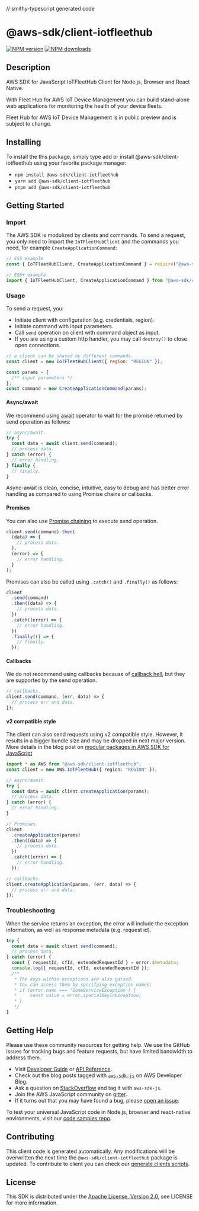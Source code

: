 // smithy-typescript generated code

# @aws-sdk/client-iotfleethub

[![NPM version](https://img.shields.io/npm/v/@aws-sdk/client-iotfleethub/latest.svg)](https://www.npmjs.com/package/@aws-sdk/client-iotfleethub)
[![NPM downloads](https://img.shields.io/npm/dm/@aws-sdk/client-iotfleethub.svg)](https://www.npmjs.com/package/@aws-sdk/client-iotfleethub)

## Description

AWS SDK for JavaScript IoTFleetHub Client for Node.js, Browser and React Native.

<p>With Fleet Hub for AWS IoT Device Management you can build stand-alone web applications for monitoring the health of your device fleets.</p>
<note>
<p>Fleet Hub for AWS IoT Device Management is in public preview and is subject to change.</p>
</note>

## Installing

To install the this package, simply type add or install @aws-sdk/client-iotfleethub
using your favorite package manager:

- `npm install @aws-sdk/client-iotfleethub`
- `yarn add @aws-sdk/client-iotfleethub`
- `pnpm add @aws-sdk/client-iotfleethub`

## Getting Started

### Import

The AWS SDK is modulized by clients and commands.
To send a request, you only need to import the `IoTFleetHubClient` and
the commands you need, for example `CreateApplicationCommand`:

```js
// ES5 example
const { IoTFleetHubClient, CreateApplicationCommand } = require("@aws-sdk/client-iotfleethub");
```

```ts
// ES6+ example
import { IoTFleetHubClient, CreateApplicationCommand } from "@aws-sdk/client-iotfleethub";
```

### Usage

To send a request, you:

- Initiate client with configuration (e.g. credentials, region).
- Initiate command with input parameters.
- Call `send` operation on client with command object as input.
- If you are using a custom http handler, you may call `destroy()` to close open connections.

```js
// a client can be shared by different commands.
const client = new IoTFleetHubClient({ region: "REGION" });

const params = {
  /** input parameters */
};
const command = new CreateApplicationCommand(params);
```

#### Async/await

We recommend using [await](https://developer.mozilla.org/en-US/docs/Web/JavaScript/Reference/Operators/await)
operator to wait for the promise returned by send operation as follows:

```js
// async/await.
try {
  const data = await client.send(command);
  // process data.
} catch (error) {
  // error handling.
} finally {
  // finally.
}
```

Async-await is clean, concise, intuitive, easy to debug and has better error handling
as compared to using Promise chains or callbacks.

#### Promises

You can also use [Promise chaining](https://developer.mozilla.org/en-US/docs/Web/JavaScript/Guide/Using_promises#chaining)
to execute send operation.

```js
client.send(command).then(
  (data) => {
    // process data.
  },
  (error) => {
    // error handling.
  }
);
```

Promises can also be called using `.catch()` and `.finally()` as follows:

```js
client
  .send(command)
  .then((data) => {
    // process data.
  })
  .catch((error) => {
    // error handling.
  })
  .finally(() => {
    // finally.
  });
```

#### Callbacks

We do not recommend using callbacks because of [callback hell](http://callbackhell.com/),
but they are supported by the send operation.

```js
// callbacks.
client.send(command, (err, data) => {
  // process err and data.
});
```

#### v2 compatible style

The client can also send requests using v2 compatible style.
However, it results in a bigger bundle size and may be dropped in next major version. More details in the blog post
on [modular packages in AWS SDK for JavaScript](https://aws.amazon.com/blogs/developer/modular-packages-in-aws-sdk-for-javascript/)

```ts
import * as AWS from "@aws-sdk/client-iotfleethub";
const client = new AWS.IoTFleetHub({ region: "REGION" });

// async/await.
try {
  const data = await client.createApplication(params);
  // process data.
} catch (error) {
  // error handling.
}

// Promises.
client
  .createApplication(params)
  .then((data) => {
    // process data.
  })
  .catch((error) => {
    // error handling.
  });

// callbacks.
client.createApplication(params, (err, data) => {
  // process err and data.
});
```

### Troubleshooting

When the service returns an exception, the error will include the exception information,
as well as response metadata (e.g. request id).

```js
try {
  const data = await client.send(command);
  // process data.
} catch (error) {
  const { requestId, cfId, extendedRequestId } = error.$metadata;
  console.log({ requestId, cfId, extendedRequestId });
  /**
   * The keys within exceptions are also parsed.
   * You can access them by specifying exception names:
   * if (error.name === 'SomeServiceException') {
   *     const value = error.specialKeyInException;
   * }
   */
}
```

## Getting Help

Please use these community resources for getting help.
We use the GitHub issues for tracking bugs and feature requests, but have limited bandwidth to address them.

- Visit [Developer Guide](https://docs.aws.amazon.com/sdk-for-javascript/v3/developer-guide/welcome.html)
  or [API Reference](https://docs.aws.amazon.com/AWSJavaScriptSDK/v3/latest/index.html).
- Check out the blog posts tagged with [`aws-sdk-js`](https://aws.amazon.com/blogs/developer/tag/aws-sdk-js/)
  on AWS Developer Blog.
- Ask a question on [StackOverflow](https://stackoverflow.com/questions/tagged/aws-sdk-js) and tag it with `aws-sdk-js`.
- Join the AWS JavaScript community on [gitter](https://gitter.im/aws/aws-sdk-js-v3).
- If it turns out that you may have found a bug, please [open an issue](https://github.com/aws/aws-sdk-js-v3/issues/new/choose).

To test your universal JavaScript code in Node.js, browser and react-native environments,
visit our [code samples repo](https://github.com/aws-samples/aws-sdk-js-tests).

## Contributing

This client code is generated automatically. Any modifications will be overwritten the next time the `@aws-sdk/client-iotfleethub` package is updated.
To contribute to client you can check our [generate clients scripts](https://github.com/aws/aws-sdk-js-v3/tree/main/scripts/generate-clients).

## License

This SDK is distributed under the
[Apache License, Version 2.0](http://www.apache.org/licenses/LICENSE-2.0),
see LICENSE for more information.
